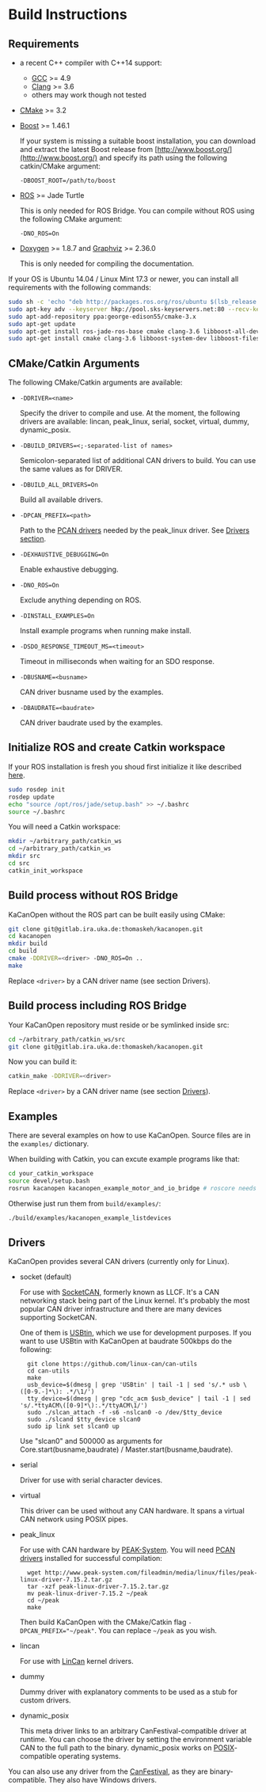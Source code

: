 # Build Instructions

## Requirements

- a recent C++ compiler with C++14 support:
	- [GCC](https://gcc.gnu.org/) >= 4.9
	- [Clang](http://clang.llvm.org/) >= 3.6
	- others may work though not tested

- [CMake](https://cmake.org/) >= 3.2

- [Boost](http://www.boost.org/) >= 1.46.1
	
	If your system is missing a suitable boost installation, you can download and extract the latest Boost release from [http://www.boost.org/](http://www.boost.org/) and specify its path using the following catkin/CMake argument:

	`-DBOOST_ROOT=/path/to/boost`

- [ROS](http://www.ros.org/install/) >= Jade Turtle

	This is only needed for ROS Bridge. You can compile without ROS using the following CMake argument:

	`-DNO_ROS=On`

- [Doxygen](www.doxygen.org/) >= 1.8.7 and [Graphviz](www.graphviz.org/) >= 2.36.0
	
	This is only needed for compiling the documentation.

If your OS is Ubuntu 14.04 / Linux Mint 17.3 or newer, you can install all requirements with the following commands:

~~~bash
sudo sh -c 'echo "deb http://packages.ros.org/ros/ubuntu $(lsb_release -usc) main" > /etc/apt/sources.list.d/ros-latest.list'
sudo apt-key adv --keyserver hkp://pool.sks-keyservers.net:80 --recv-key 0xB01FA116
sudo apt-add-repository ppa:george-edison55/cmake-3.x
sudo apt-get update
sudo apt-get install ros-jade-ros-base cmake clang-3.6 libboost-all-dev doxygen graphviz
sudo apt-get install cmake clang-3.6 libboost-system-dev libboost-filesystem-dev ros-jade-catkin ros-jade-roscpp ros-jade-std-msgs ros-jade-sensor-msgs ros-jade-message-runtime doxygen graphviz
~~~


## CMake/Catkin Arguments

The following CMake/Catkin arguments are available:

- `-DDRIVER=<name>`
	
	Specify the driver to compile and use. At the moment, the following drivers are available: lincan, peak_linux, serial, socket, virtual, dummy, dynamic_posix.

- `-DBUILD_DRIVERS=<;-separated-list of names>`

	Semicolon-separated list of additional CAN drivers to build. You can use the same values as for DRIVER.

- `-DBUILD_ALL_DRIVERS=On`

	Build all available drivers.

- `-DPCAN_PREFIX=<path>`

	Path to the [PCAN drivers](http://www.peak-system.com/fileadmin/media/linux/index.htm#download) needed by the peak_linux driver. See [Drivers section](#drivers).

- `-DEXHAUSTIVE_DEBUGGING=On`

	Enable exhaustive debugging.

- `-DNO_ROS=On`

	Exclude anything depending on ROS.

- `-DINSTALL_EXAMPLES=On`
	
	Install example programs when running make install.

- `-DSDO_RESPONSE_TIMEOUT_MS=<timeout>`

	Timeout in milliseconds when waiting for an SDO response.

- `-DBUSNAME=<busname>`

	CAN driver busname used by the examples.

- `-DBAUDRATE=<baudrate>`

	CAN driver baudrate used by the examples.


## Initialize ROS and create Catkin workspace

If your ROS installation is fresh you shoud first initialize it like described [here](http://wiki.ros.org/jade/Installation/Ubuntu).

~~~bash
sudo rosdep init
rosdep update
echo "source /opt/ros/jade/setup.bash" >> ~/.bashrc
source ~/.bashrc
~~~

You will need a Catkin workspace:

~~~bash
mkdir ~/arbitrary_path/catkin_ws
cd ~/arbitrary_path/catkin_ws
mkdir src
cd src
catkin_init_workspace
~~~

## Build process without ROS Bridge

KaCanOpen without the ROS part can be built easily using CMake:

~~~bash
git clone git@gitlab.ira.uka.de:thomaskeh/kacanopen.git
cd kacanopen
mkdir build
cd build
cmake -DDRIVER=<driver> -DNO_ROS=On ..
make
~~~

Replace `<driver>` by a CAN driver name (see section Drivers).

## Build process including ROS Bridge

Your KaCanOpen repository must reside or be symlinked inside src:

~~~bash
cd ~/arbitrary_path/catkin_ws/src
git clone git@gitlab.ira.uka.de:thomaskeh/kacanopen.git
~~~

Now you can build it:

~~~bash
catkin_make -DDRIVER=<driver>
~~~

Replace `<driver>` by a CAN driver name (see section [Drivers](#drivers)).

## Examples

There are several examples on how to use KaCanOpen. Source files are in the `examples/` dictionary.

When building with Catkin, you can excute example programs like that:

~~~bash
cd your_catkin_workspace
source devel/setup.bash
rosrun kacanopen kacanopen_example_motor_and_io_bridge # roscore needs to be running
~~~

Otherwise just run them from `build/examples/`:

~~~bash
./build/examples/kacanopen_example_listdevices
~~~

## Drivers

KaCanOpen provides several CAN drivers (currently only for Linux).

- socket (default)

	For use with [SocketCAN](https://en.wikipedia.org/wiki/SocketCAN), formerly known as LLCF. It's a CAN networking stack being part of the Linux kernel. It's probably the most popular CAN driver infrastructure and there are many devices supporting SocketCAN.

	One of them is [USBtin](http://www.fischl.de/usbtin/), which we use for development purposes. If you want to use USBtin with KaCanOpen at baudrate 500kbps do the following:

		git clone https://github.com/linux-can/can-utils
		cd can-utils
		make
		usb_device=$(dmesg | grep 'USBtin' | tail -1 | sed 's/.* usb \([0-9.-]*\): .*/\1/')
		tty_device=$(dmesg | grep "cdc_acm $usb_device" | tail -1 | sed 's/.*ttyACM\([0-9]*\):.*/ttyACM\1/')
		sudo ./slcan_attach -f -s6 -nslcan0 -o /dev/$tty_device
		sudo ./slcand $tty_device slcan0
		sudo ip link set slcan0 up


	Use "slcan0" and 500000 as arguments for Core.start(busname,baudrate) / Master.start(busname,baudrate).

- serial

	Driver for use with serial character devices.

- virtual

	This driver can be used without any CAN hardware. It spans a virtual CAN network using POSIX pipes.

- peak_linux

	For use with CAN hardware by [PEAK-System](http://www.peak-system.com/fileadmin/media/linux/index.htm). You will need [PCAN drivers](http://www.peak-system.com/fileadmin/media/linux/index.htm#download) installed for successful compilation:

		wget http://www.peak-system.com/fileadmin/media/linux/files/peak-linux-driver-7.15.2.tar.gz
		tar -xzf peak-linux-driver-7.15.2.tar.gz
		mv peak-linux-driver-7.15.2 ~/peak
		cd ~/peak
		make

	Then build KaCanOpen with the CMake/Catkin flag `-DPCAN_PREFIX="~/peak"`. You can replace `~/peak` as you wish.

- lincan

	For use with [LinCan](http://ortcan.sourceforge.net/lincan/) kernel drivers.

- dummy

	Dummy driver with explanatory comments to be used as a stub for custom drivers.

- dynamic_posix

	This meta driver links to an arbitrary CanFestival-compatible driver at runtime. You can choose the driver by setting the environment variable CAN to the full path to the binary. dynamic_posix works on [POSIX](https://en.wikipedia.org/wiki/POSIX)-compatible operating systems.

You can also use any driver from the [CanFestival](http://www.canfestival.org/), as they are binary-compatible. They also have Windows drivers.